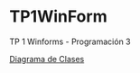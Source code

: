 # TP1WinForm
TP 1 Winforms - Programación 3

[Diagrama de Clases](https://drive.google.com/file/d/1aTDXNJaV0SX9XRlDJ278Dqv06b8e45Vh/view?usp=sharing)
